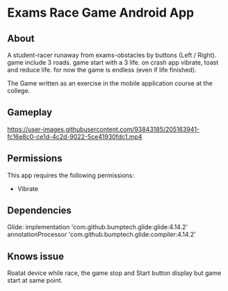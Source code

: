 # Exams Race Game Android App
## About
A student-racer runaway from exams-obstacles by buttons (Left / Right).
game include 3 roads.
game start with a 3 life.
on crash app vibrate, toast and reduce life.
for now the game is endless (even if life finished).
 
The Game written as an exercise in the mobile application course at the college.
 
## Gameplay
https://user-images.githubusercontent.com/93843185/205163941-fc16e8c0-ce1d-4c2d-9022-5ce41930fdc1.mp4

## Permissions
This app requires the following permissions:
- Vibrate

## Dependencies
Glide:
    implementation 'com.github.bumptech.glide:glide:4.14.2'
    annotationProcessor 'com.github.bumptech.glide:compiler:4.14.2'
    
## Knows issue
Roatat device while race, the game stop and Start button display but game start at same point.
